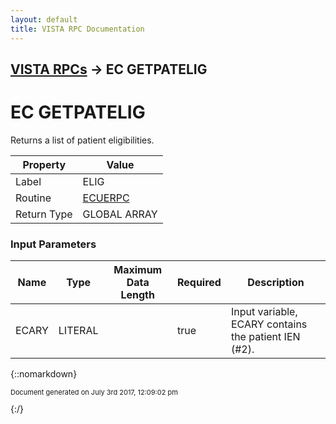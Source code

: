 ```yaml
---
layout: default
title: VISTA RPC Documentation
---
```


## [VISTA RPCs](TableOfContents) &#8594; EC GETPATELIG
# EC GETPATELIG

Returns a list of patient eligibilities.

Property | Value
--- | ---
Label | ELIG
Routine | [ECUERPC](http://code.osehra.org/dox/Routine_ECUERPC_source.html)
Return Type | GLOBAL ARRAY


### Input Parameters

Name | Type | Maximum Data Length | Required | Description
--- | --- | --- | --- | ---
ECARY | LITERAL |  | true | Input variable, ECARY contains the patient IEN (#2).



{::nomarkdown} <br/><p style="font-size: 11px">Document generated on July 3rd 2017, 12:09:02 pm</p>{:/}